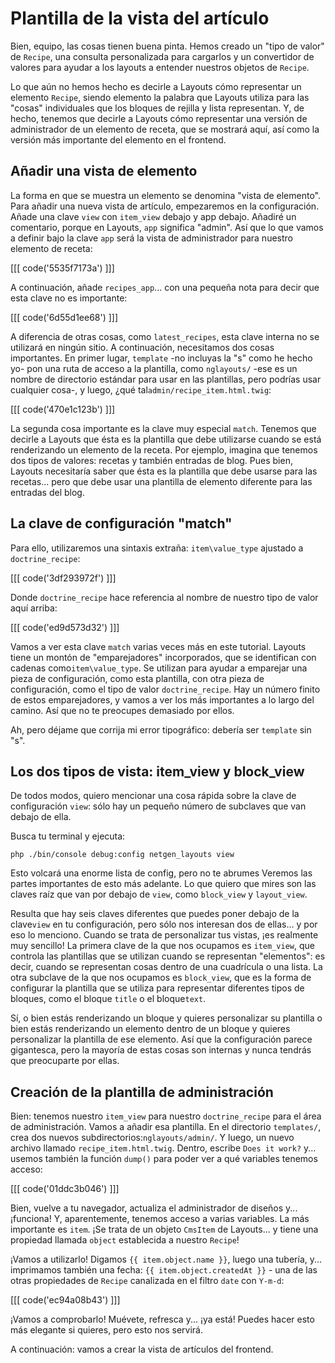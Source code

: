 # Plantilla de la vista del artículo

Bien, equipo, las cosas tienen buena pinta. Hemos creado un "tipo de valor" de `Recipe`, una consulta personalizada para cargarlos y un convertidor de valores para ayudar a los layouts a entender nuestros objetos de `Recipe`.

Lo que aún no hemos hecho es decirle a Layouts cómo representar un elemento `Recipe`, siendo elemento la palabra que Layouts utiliza para las "cosas" individuales que los bloques de rejilla y lista representan. Y, de hecho, tenemos que decirle a Layouts cómo representar una versión de administrador de un elemento de receta, que se mostrará aquí, así como la versión más importante del elemento en el frontend.

## Añadir una vista de elemento

La forma en que se muestra un elemento se denomina "vista de elemento". Para añadir una nueva vista de artículo, empezaremos en la configuración. Añade una clave `view` con `item_view` debajo y app debajo. Añadiré un comentario, porque en Layouts, `app` significa "admin". Así que lo que vamos a definir bajo la clave `app` será la vista de administrador para nuestro elemento de receta:

[[[ code('5535f7173a') ]]]

A continuación, añade `recipes_app`... con una pequeña nota para decir que esta clave no es importante:

[[[ code('6d55d1ee68') ]]]

A diferencia de otras cosas, como `latest_recipes`, esta clave interna no se utilizará en ningún sitio. A continuación, necesitamos dos cosas importantes. En primer lugar, `template` -no incluyas la "s" como he hecho yo- pon una ruta de acceso a la plantilla, como `nglayouts/` -ese es un nombre de directorio estándar para usar en las plantillas, pero podrías usar cualquier cosa-, y luego, ¿qué tal`admin/recipe_item.html.twig`:

[[[ code('470e1c123b') ]]]

La segunda cosa importante es la clave muy especial `match`. Tenemos que decirle a Layouts que ésta es la plantilla que debe utilizarse cuando se está renderizando un elemento de la receta. Por ejemplo, imagina que tenemos dos tipos de valores: recetas y también entradas de blog. Pues bien, Layouts necesitaría saber que ésta es la plantilla que debe usarse para las recetas... pero que debe usar una plantilla de elemento diferente para las entradas del blog.

## La clave de configuración "match"

Para ello, utilizaremos una sintaxis extraña: `item\value_type` ajustado a `doctrine_recipe`:

[[[ code('3df293972f') ]]]

Donde `doctrine_recipe` hace referencia al nombre de nuestro tipo de valor aquí arriba:

[[[ code('ed9d573d32') ]]]

Vamos a ver esta clave `match` varias veces más en este tutorial. Layouts tiene un montón de "emparejadores" incorporados, que se identifican con cadenas como`item\value_type`. Se utilizan para ayudar a emparejar una pieza de configuración, como esta plantilla, con otra pieza de configuración, como el tipo de valor `doctrine_recipe`. Hay un número finito de estos emparejadores, y vamos a ver los más importantes a lo largo del camino. Así que no te preocupes demasiado por ellos.

Ah, pero déjame que corrija mi error tipográfico: debería ser `template` sin "s".

## Los dos tipos de vista: item_view y block_view

De todos modos, quiero mencionar una cosa rápida sobre la clave de configuración `view`: sólo hay un pequeño número de subclaves que van debajo de ella.

Busca tu terminal y ejecuta:

```terminal
php ./bin/console debug:config netgen_layouts view
```

Esto volcará una enorme lista de config, pero no te abrumes Veremos las partes importantes de esto más adelante. Lo que quiero que mires son las claves raíz que van por debajo de `view`, como `block_view` y `layout_view`.

Resulta que hay seis claves diferentes que puedes poner debajo de la clave`view` en tu configuración, pero sólo nos interesan dos de ellas... y por eso lo menciono. Cuando se trata de personalizar tus vistas, ¡es realmente muy sencillo! La primera clave de la que nos ocupamos es `item_view`, que controla las plantillas que se utilizan cuando se representan "elementos": es decir, cuando se representan cosas dentro de una cuadrícula o una lista. La otra subclave de la que nos ocupamos es `block_view`, que es la forma de configurar la plantilla que se utiliza para representar diferentes tipos de bloques, como el bloque `title` o el bloque`text`.

Sí, o bien estás renderizando un bloque y quieres personalizar su plantilla o bien estás renderizando un elemento dentro de un bloque y quieres personalizar la plantilla de ese elemento. Así que la configuración parece gigantesca, pero la mayoría de estas cosas son internas y nunca tendrás que preocuparte por ellas.

## Creación de la plantilla de administración

Bien: tenemos nuestro `item_view` para nuestro `doctrine_recipe` para el área de administración. Vamos a añadir esa plantilla. En el directorio `templates/`, crea dos nuevos subdirectorios:`nglayouts/admin/`. Y luego, un nuevo archivo llamado `recipe_item.html.twig`. Dentro, escribe `Does it work?` y... usemos también la función `dump()` para poder ver a qué variables tenemos acceso:

[[[ code('01ddc3b046') ]]]

Bien, vuelve a tu navegador, actualiza el administrador de diseños y... ¡funciona! Y, aparentemente, tenemos acceso a varias variables. La más importante es `item`. ¡Se trata de un objeto `CmsItem` de Layouts... y tiene una propiedad llamada `object` establecida a nuestro `Recipe`!

¡Vamos a utilizarlo! Digamos `{{ item.object.name }}`, luego una tubería, y... imprimamos también una fecha: `{{ item.object.createdAt }}` - una de las otras propiedades de `Recipe` canalizada en el filtro `date` con `Y-m-d`:

[[[ code('ec94a08b43') ]]]

¡Vamos a comprobarlo! Muévete, refresca y... ¡ya está! Puedes hacer esto más elegante si quieres, pero esto nos servirá.

A continuación: vamos a crear la vista de artículos del frontend.